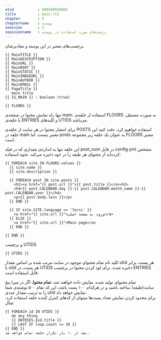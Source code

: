 ```yaml
---
utid           : 000500020002
title          : main.tt2
chapter        : 5
chaptername    : پوسته
seassion       : 2
seassionname   : برچسب‌های مورد استفاده در پوسته
---
```



<p>برچسب‌های معتبر در این پوسته و مقادیرشان.  </p>

<pre><code>{{ MainTITLE }}
{{ MainDESCRIPTION }}
{{ MainURL }}
{{ MainROOT }}
{{ MainSTATIC }}
{{ MainIMAGEURL }}
{{ MainAUTHOR }}
{{ MainEMAIL }}
{{ PageTitle }}
   main title
{{ IS_MAIN }} : boolean (true)

{{ FLOORS }}
</code></pre>

<p>تنها راه نمایش محتوا در صفحه‌ی main، استفاده از حلقه‌ی FLOORS به صورت مستقل، یا حلقه‌ی ENTRIES و کلیدهای UTIDS می‌باشد.</p>

<p>برای انتشار محتوا در هر سایت از حلقه‌ی POSTS استفاده خواهیم کرد، دقت کنید این حلقه در main معتبر نیست. اما posts به عنوان یک حلقه زیر مجموعه FLOORS معتبر است.</p>

<p>این حلقه تنها به اندازه‌ی مقداری که در فیلد post_num در فایل config.yml مشخص کرده‌اید از محتوای هر طبقه را در خود ذخیره می‌کند.
نحوه‌ استفاده:</p>

<pre><code>{{ FOREACH site IN FLOORS.values }}
  {{ site.name }}
  {{ site.description }}

  {{ FOREACH post IN site.posts }}
    &lt;h2&gt;&lt;a href="{{ post.url }}"&gt;{{ post.title }}&lt;/a&gt;&lt;h2&gt;
    &lt;h4&gt;{{ post.CALENDAR.day }}-{{ post.CALENDAR.month_name }}-{{ post.CALENDAR.year }}&lt;/h4&gt;
    &lt;p&gt;{{ post.body.less }}&lt;/p&gt;
  {{ END }}

  {{ IF site.SITE.language == 'farsi' }}
    &lt;a href="{{ site.url }}"&gt;ورود به صفحه اصلی&lt;/a&gt;
  {{ ELSE }}
    &lt;a href="{{ site.url }}"&gt;Main page&lt;/a&gt;
  {{ END }}

{{ END }}
</code></pre>

<p>و برچسب UTIDS</p>

<pre><code>{{ UTIDS }}
</code></pre>

<p>کلید نام تمام محتوای موجود در سایت مرتب شده بر اساس مقدار utid هر پست، برابر با utid هر پست، در UTIDS ذخیره شده، برای لود کردن محتوا در برچسب ENTRIES قابل استفاده است.</p>

<p>تمام محتوای تولید شده، نمایش داده خواهند شد، <strong>تمام محتوا</strong>، اگر در میرا پنج سایت(طبقه) ساخته باشید و در هرکدام ۱۰۰ پست باشد، این کد تمام ۵۰۰ نوشته‌ی شما را به ترتیب مقدار عددی utid نمایش خواهد داد. <br />
برای محدود کردن نمایش تعداد پست‌ها میتوان از کدهای کنترل کننده حلقه استفاده کرد، مثال:</p>

<pre><code>{{ FOREACH id IN UTIDS }}
   do any thing
   {{ ENTRIES.$id.title }}
   {{ LAST IF loop.count == 10 }}
{{ END }}
بعد از ۱۰ بار تکرار حلقه تمام خواهد شد.
</code></pre>


